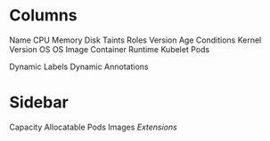 # Columns

Name
CPU
Memory
Disk
Taints
Roles
Version
Age
Conditions
Kernel Version
OS
OS Image
Container Runtime
Kubelet
Pods

Dynamic Labels
Dynamic Annotations

# Sidebar
Capacity
Allocatable
Pods
Images
*Extensions*
